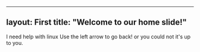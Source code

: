 -----
layout: First
title: "Welcome to our home slide!"
---
I need help with linux
Use the left arrow to go back! or you could not it's up to you.
